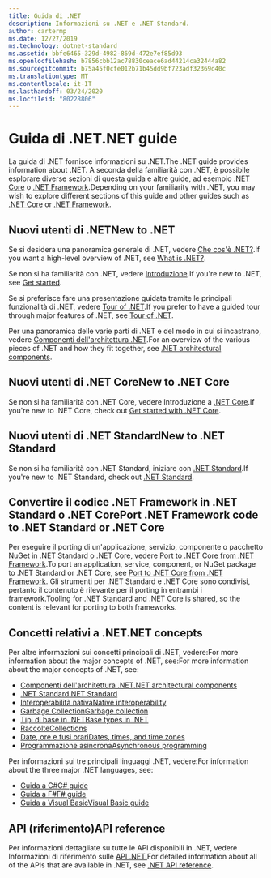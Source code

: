 ```yaml
---
title: Guida di .NET
description: Informazioni su .NET e .NET Standard.
author: cartermp
ms.date: 12/27/2019
ms.technology: dotnet-standard
ms.assetid: bbfe6465-329d-4982-869d-472e7ef85d93
ms.openlocfilehash: b7856cbb12ac78830ceace6ad44214ca32444a82
ms.sourcegitcommit: b75a45f0cfe012b71b45dd9bf723adf32369d40c
ms.translationtype: MT
ms.contentlocale: it-IT
ms.lasthandoff: 03/24/2020
ms.locfileid: "80228806"
---
```

# <a name="net-guide"></a><span data-ttu-id="cbc0b-103">Guida di .NET</span><span class="sxs-lookup"><span data-stu-id="cbc0b-103">.NET guide</span></span>

<span data-ttu-id="cbc0b-104">La guida di .NET fornisce informazioni su .NET.</span><span class="sxs-lookup"><span data-stu-id="cbc0b-104">The .NET guide provides information about .NET.</span></span> <span data-ttu-id="cbc0b-105">A seconda della familiarità con .NET, è possibile esplorare diverse sezioni di questa guida e altre guide, ad esempio [.NET Core](../core/index.md) o [.NET Framework](../framework/index.yml).</span><span class="sxs-lookup"><span data-stu-id="cbc0b-105">Depending on your familiarity with .NET, you may wish to explore different sections of this guide and other guides such as [.NET Core](../core/index.md) or [.NET Framework](../framework/index.yml).</span></span>

## <a name="new-to-net"></a><span data-ttu-id="cbc0b-106">Nuovi utenti di .NET</span><span class="sxs-lookup"><span data-stu-id="cbc0b-106">New to .NET</span></span>

<span data-ttu-id="cbc0b-107">Se si desidera una panoramica generale di .NET, vedere [Che cos'è .NET?](https://dotnet.microsoft.com/learn/dotnet/what-is-dotnet).</span><span class="sxs-lookup"><span data-stu-id="cbc0b-107">If you want a high-level overview of .NET, see [What is .NET?](https://dotnet.microsoft.com/learn/dotnet/what-is-dotnet).</span></span>

<span data-ttu-id="cbc0b-108">Se non si ha familiarità con .NET, vedere [Introduzione](get-started.md).</span><span class="sxs-lookup"><span data-stu-id="cbc0b-108">If you're new to .NET, see [Get started](get-started.md).</span></span>

<span data-ttu-id="cbc0b-109">Se si preferisce fare una presentazione guidata tramite le principali funzionalità di .NET, vedere [Tour of .NET](tour.md).</span><span class="sxs-lookup"><span data-stu-id="cbc0b-109">If you prefer to have a guided tour through major features of .NET, see [Tour of .NET](tour.md).</span></span>

<span data-ttu-id="cbc0b-110">Per una panoramica delle varie parti di .NET e del modo in cui si incastrano, vedere [Componenti dell'architettura .NET](components.md).</span><span class="sxs-lookup"><span data-stu-id="cbc0b-110">For an overview of the various pieces of .NET and how they fit together, see [.NET architectural components](components.md).</span></span>

## <a name="new-to-net-core"></a><span data-ttu-id="cbc0b-111">Nuovi utenti di .NET Core</span><span class="sxs-lookup"><span data-stu-id="cbc0b-111">New to .NET Core</span></span>

<span data-ttu-id="cbc0b-112">Se non si ha familiarità con .NET Core, vedere Introduzione a [.NET Core](../core/get-started.md).</span><span class="sxs-lookup"><span data-stu-id="cbc0b-112">If you're new to .NET Core, check out [Get started with .NET Core](../core/get-started.md).</span></span>

## <a name="new-to-net-standard"></a><span data-ttu-id="cbc0b-113">Nuovi utenti di .NET Standard</span><span class="sxs-lookup"><span data-stu-id="cbc0b-113">New to .NET Standard</span></span>

<span data-ttu-id="cbc0b-114">Se non si ha familiarità con .NET Standard, iniziare con [.NET Standard](net-standard.md).</span><span class="sxs-lookup"><span data-stu-id="cbc0b-114">If you're new to .NET Standard, check out [.NET Standard](net-standard.md).</span></span>

## <a name="port-net-framework-code-to-net-standard-or-net-core"></a><span data-ttu-id="cbc0b-115">Convertire il codice .NET Framework in .NET Standard o .NET Core</span><span class="sxs-lookup"><span data-stu-id="cbc0b-115">Port .NET Framework code to .NET Standard or .NET Core</span></span>

<span data-ttu-id="cbc0b-116">Per eseguire il porting di un'applicazione, servizio, componente o pacchetto NuGet in .NET Standard o .NET Core, vedere [Port to .NET Core from .NET Framework](../core/porting/index.md).</span><span class="sxs-lookup"><span data-stu-id="cbc0b-116">To port an application, service, component, or NuGet package to .NET Standard or .NET Core, see [Port to .NET Core from .NET Framework](../core/porting/index.md).</span></span> <span data-ttu-id="cbc0b-117">Gli strumenti per .NET Standard e .NET Core sono condivisi, pertanto il contenuto è rilevante per il porting in entrambi i framework.</span><span class="sxs-lookup"><span data-stu-id="cbc0b-117">Tooling for .NET Standard and .NET Core is shared, so the content is relevant for porting to both frameworks.</span></span>

## <a name="net-concepts"></a><span data-ttu-id="cbc0b-118">Concetti relativi a .NET</span><span class="sxs-lookup"><span data-stu-id="cbc0b-118">.NET concepts</span></span>

<span data-ttu-id="cbc0b-119">Per altre informazioni sui concetti principali di .NET, vedere:For more information about the major concepts of .NET, see:</span><span class="sxs-lookup"><span data-stu-id="cbc0b-119">For more information about the major concepts of .NET, see:</span></span>

* [<span data-ttu-id="cbc0b-120">Componenti dell'architettura .NET</span><span class="sxs-lookup"><span data-stu-id="cbc0b-120">.NET architectural components</span></span>](components.md)
* [<span data-ttu-id="cbc0b-121">.NET Standard</span><span class="sxs-lookup"><span data-stu-id="cbc0b-121">.NET Standard</span></span>](net-standard.md)
* [<span data-ttu-id="cbc0b-122">Interoperabilità nativa</span><span class="sxs-lookup"><span data-stu-id="cbc0b-122">Native interoperability</span></span>](native-interop/index.md)
* [<span data-ttu-id="cbc0b-123">Garbage Collection</span><span class="sxs-lookup"><span data-stu-id="cbc0b-123">Garbage collection</span></span>](garbage-collection/index.md)
* [<span data-ttu-id="cbc0b-124">Tipi di base in .NET</span><span class="sxs-lookup"><span data-stu-id="cbc0b-124">Base types in .NET</span></span>](base-types/index.md)
* [<span data-ttu-id="cbc0b-125">Raccolte</span><span class="sxs-lookup"><span data-stu-id="cbc0b-125">Collections</span></span>](collections/index.md)
* [<span data-ttu-id="cbc0b-126">Date, ore e fusi orari</span><span class="sxs-lookup"><span data-stu-id="cbc0b-126">Dates, times, and time zones</span></span>](datetime/index.md)
* [<span data-ttu-id="cbc0b-127">Programmazione asincrona</span><span class="sxs-lookup"><span data-stu-id="cbc0b-127">Asynchronous programming</span></span>](async.md)

<span data-ttu-id="cbc0b-128">Per informazioni sui tre principali linguaggi .NET, vedere:</span><span class="sxs-lookup"><span data-stu-id="cbc0b-128">For information about the three major .NET languages, see:</span></span>

* [<span data-ttu-id="cbc0b-129">Guida a C#</span><span class="sxs-lookup"><span data-stu-id="cbc0b-129">C# guide</span></span>](../csharp/index.yml)
* [<span data-ttu-id="cbc0b-130">Guida a F#</span><span class="sxs-lookup"><span data-stu-id="cbc0b-130">F# guide</span></span>](../fsharp/index.yml)
* [<span data-ttu-id="cbc0b-131">Guida a Visual Basic</span><span class="sxs-lookup"><span data-stu-id="cbc0b-131">Visual Basic guide</span></span>](../visual-basic/index.yml)

## <a name="api-reference"></a><span data-ttu-id="cbc0b-132">API (riferimento)</span><span class="sxs-lookup"><span data-stu-id="cbc0b-132">API reference</span></span>

<span data-ttu-id="cbc0b-133">Per informazioni dettagliate su tutte le API disponibili in .NET, vedere Informazioni di riferimento sulle [API .NET.](../../api/index.md)</span><span class="sxs-lookup"><span data-stu-id="cbc0b-133">For detailed information about all of the APIs that are available in .NET, see [.NET API reference](../../api/index.md).</span></span>
